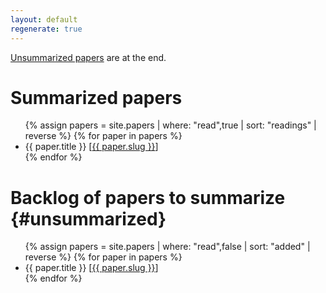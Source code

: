 ```yaml
---
layout: default
regenerate: true
---
```


[Unsummarized papers](#unsummarized) are at the end.

# Summarized papers

<div class="posts">
    <ul>
        {% assign papers = site.papers | where: "read",true | sort: "readings" | reverse %}
        {% for paper in papers %}
            <li>{{ paper.title }} [<a href="{{ site.baseurl }}{{ paper.url }}">{{ paper.slug }}</a>]</li>
        {% endfor %}
    </ul>
</div>

# Backlog of papers to summarize {#unsummarized}

<div class="posts">
    <ul>
        {% assign papers = site.papers | where: "read",false | sort: "added" | reverse %}
        {% for paper in papers %}
            <li>{{ paper.title }} [<a href="{{ site.baseurl }}{{ paper.url }}">{{ paper.slug }}</a>]</li>
        {% endfor %}
    </ul>
</div>


